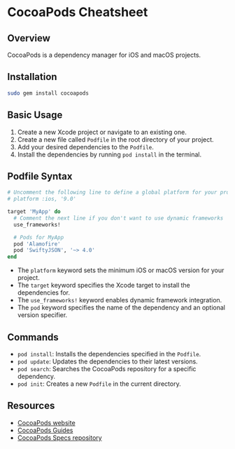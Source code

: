 # CocoaPods Cheatsheet

## Overview
CocoaPods is a dependency manager for iOS and macOS projects.

## Installation
```bash
sudo gem install cocoapods
```

## Basic Usage
1. Create a new Xcode project or navigate to an existing one.
2. Create a new file called `Podfile` in the root directory of your project.
3. Add your desired dependencies to the `Podfile`.
4. Install the dependencies by running `pod install` in the terminal.

## Podfile Syntax
```ruby
# Uncomment the following line to define a global platform for your project
# platform :ios, '9.0'

target 'MyApp' do
  # Comment the next line if you don't want to use dynamic frameworks
  use_frameworks!

  # Pods for MyApp
  pod 'Alamofire'
  pod 'SwiftyJSON', '~> 4.0'
end
```
- The `platform` keyword sets the minimum iOS or macOS version for your project.
- The `target` keyword specifies the Xcode target to install the dependencies for.
- The `use_frameworks!` keyword enables dynamic framework integration.
- The `pod` keyword specifies the name of the dependency and an optional version specifier.

## Commands
- `pod install`: Installs the dependencies specified in the `Podfile`.
- `pod update`: Updates the dependencies to their latest versions.
- `pod search`: Searches the CocoaPods repository for a specific dependency.
- `pod init`: Creates a new `Podfile` in the current directory.

## Resources
- [CocoaPods website](https://cocoapods.org/)
- [CocoaPods Guides](https://guides.cocoapods.org/)
- [CocoaPods Specs repository](https://github.com/CocoaPods/Specs)